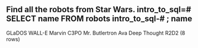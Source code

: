 Find all the robots from Star Wars.
intro_to_sql=# SELECT name FROM robots
intro_to_sql-# ;
      name      
----------------
 GLaDOS
 WALL-E
 Marvin
 C3PO
 Mr. Butlertron
 Ava
 Deep Thought
 R2D2
(8 rows)

